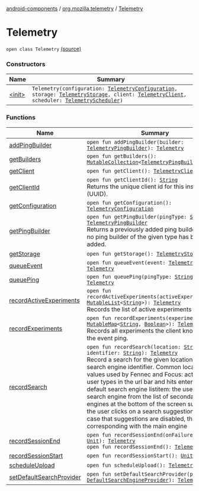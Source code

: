 [android-components](../../index.md) / [org.mozilla.telemetry](../index.md) / [Telemetry](./index.md)

# Telemetry

`open class Telemetry` [(source)](https://github.com/mozilla-mobile/android-components/blob/master/components/service/telemetry/src/main/java/org/mozilla/telemetry/Telemetry.java#L43)

### Constructors

| Name | Summary |
|---|---|
| [&lt;init&gt;](-init-.md) | `Telemetry(configuration: `[`TelemetryConfiguration`](../../org.mozilla.telemetry.config/-telemetry-configuration/index.md)`, storage: `[`TelemetryStorage`](../../org.mozilla.telemetry.storage/-telemetry-storage/index.md)`, client: `[`TelemetryClient`](../../org.mozilla.telemetry.net/-telemetry-client/index.md)`, scheduler: `[`TelemetryScheduler`](../../org.mozilla.telemetry.schedule/-telemetry-scheduler/index.md)`)` |

### Functions

| Name | Summary |
|---|---|
| [addPingBuilder](add-ping-builder.md) | `open fun addPingBuilder(builder: `[`TelemetryPingBuilder`](../../org.mozilla.telemetry.ping/-telemetry-ping-builder/index.md)`): `[`Telemetry`](./index.md) |
| [getBuilders](get-builders.md) | `open fun getBuilders(): `[`MutableCollection`](https://kotlinlang.org/api/latest/jvm/stdlib/kotlin.collections/-mutable-collection/index.html)`<`[`TelemetryPingBuilder`](../../org.mozilla.telemetry.ping/-telemetry-ping-builder/index.md)`>` |
| [getClient](get-client.md) | `open fun getClient(): `[`TelemetryClient`](../../org.mozilla.telemetry.net/-telemetry-client/index.md) |
| [getClientId](get-client-id.md) | `open fun getClientId(): `[`String`](https://kotlinlang.org/api/latest/jvm/stdlib/kotlin/-string/index.html)<br>Returns the unique client id for this installation (UUID). |
| [getConfiguration](get-configuration.md) | `open fun getConfiguration(): `[`TelemetryConfiguration`](../../org.mozilla.telemetry.config/-telemetry-configuration/index.md) |
| [getPingBuilder](get-ping-builder.md) | `open fun getPingBuilder(pingType: `[`String`](https://kotlinlang.org/api/latest/jvm/stdlib/kotlin/-string/index.html)`): `[`TelemetryPingBuilder`](../../org.mozilla.telemetry.ping/-telemetry-ping-builder/index.md)<br>Returns a previously added ping builder or null if no ping builder of the given type has been added. |
| [getStorage](get-storage.md) | `open fun getStorage(): `[`TelemetryStorage`](../../org.mozilla.telemetry.storage/-telemetry-storage/index.md) |
| [queueEvent](queue-event.md) | `open fun queueEvent(event: `[`TelemetryEvent`](../../org.mozilla.telemetry.event/-telemetry-event/index.md)`): `[`Telemetry`](./index.md) |
| [queuePing](queue-ping.md) | `open fun queuePing(pingType: `[`String`](https://kotlinlang.org/api/latest/jvm/stdlib/kotlin/-string/index.html)`): `[`Telemetry`](./index.md) |
| [recordActiveExperiments](record-active-experiments.md) | `open fun recordActiveExperiments(activeExperimentsIds: `[`MutableList`](https://kotlinlang.org/api/latest/jvm/stdlib/kotlin.collections/-mutable-list/index.html)`<`[`String`](https://kotlinlang.org/api/latest/jvm/stdlib/kotlin/-string/index.html)`>): `[`Telemetry`](./index.md)<br>Records the list of active experiments |
| [recordExperiments](record-experiments.md) | `open fun recordExperiments(experiments: `[`MutableMap`](https://kotlinlang.org/api/latest/jvm/stdlib/kotlin.collections/-mutable-map/index.html)`<`[`String`](https://kotlinlang.org/api/latest/jvm/stdlib/kotlin/-string/index.html)`, `[`Boolean`](https://kotlinlang.org/api/latest/jvm/stdlib/kotlin/-boolean/index.html)`>): `[`Telemetry`](./index.md)<br>Records all experiments the client knows of in the event ping. |
| [recordSearch](record-search.md) | `open fun recordSearch(location: `[`String`](https://kotlinlang.org/api/latest/jvm/stdlib/kotlin/-string/index.html)`, identifier: `[`String`](https://kotlinlang.org/api/latest/jvm/stdlib/kotlin/-string/index.html)`): `[`Telemetry`](./index.md)<br>Record a search for the given location and search engine identifier. Common location values used by Fennec and Focus: actionbar: the user types in the url bar and hits enter to use the default search engine listitem: the user selects a search engine from the list of secondary search engines at the bottom of the screen suggestion: the user clicks on a search suggestion or, in the case that suggestions are disabled, the row corresponding with the main engine |
| [recordSessionEnd](record-session-end.md) | `open fun recordSessionEnd(onFailure: () -> `[`Unit`](https://kotlinlang.org/api/latest/jvm/stdlib/kotlin/-unit/index.html)`): `[`Telemetry`](./index.md)<br>`open fun recordSessionEnd(): `[`Telemetry`](./index.md) |
| [recordSessionStart](record-session-start.md) | `open fun recordSessionStart(): `[`Unit`](https://kotlinlang.org/api/latest/jvm/stdlib/kotlin/-unit/index.html) |
| [scheduleUpload](schedule-upload.md) | `open fun scheduleUpload(): `[`Telemetry`](./index.md) |
| [setDefaultSearchProvider](set-default-search-provider.md) | `open fun setDefaultSearchProvider(provider: `[`DefaultSearchEngineProvider`](../../org.mozilla.telemetry.measurement/-default-search-measurement/-default-search-engine-provider/index.md)`): `[`Telemetry`](./index.md) |
